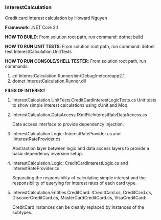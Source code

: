 ### InterestCalculation
Credit card interest calculation by Howard Nguyen

**Framework**: .NET Core 2.1

**HOW TO BUILD**:
From solution root path, run command: dotnet build

**HOW TO RUN UNIT TESTS**:
From solution root path, run command: dotnet test InterestCalculation.UnitTests

**HOW TO RUN CONSOLE/SHELL TESTER**:
From solution root path, run commands:
1. cd InterestCalculation.Runner/bin/Debug/netcoreapp2.1
2. dotnet InterestCalculation.Runner.dll

**FILES OF INTEREST**
1. InterestCalculation.UnitTests.CreditCardInterestLogicTests.cs
      Unit tests to show simple interest calculations using xUnit and Moq.

2. InterestCalculation.DataAccess.IXmlFileInterestRateDataAccess.cs

      Data access interface to provide dependency injection.

3. InterestCalculation.Logic: InterestRateProvider.cs and IInterestRateProvider.cs

      Abstraction layer between logic and data access layers to provide a basic dependency inversion setup.

4. InterestCalculation.Logic: CreditCardInterestLogic.cs and InterestRateProvider.cs

      Separating the responsibility of calculating simple interest and the responsibility of querying for interest rates of each card type.

5. InterestCalculation.Entities.CreditCard: ICreditCard.cs, CreditCard.cs, DiscoverCreditCard.cs, MasterCardCreditCard.cs, VisaCreditCard: 

      CreditCard instances can be cleanly replaced by instances of the subtypes.

